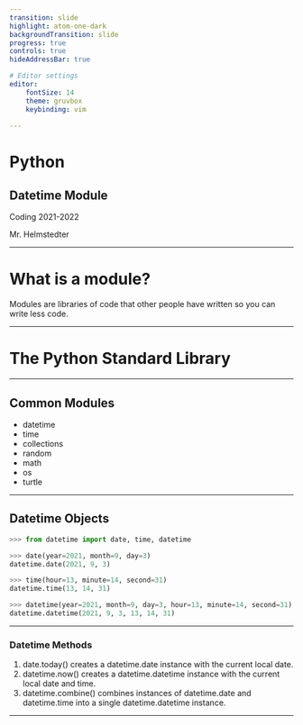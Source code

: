```yaml
---
transition: slide
highlight: atom-one-dark
backgroundTransition: slide
progress: true
controls: true
hideAddressBar: true

# Editor settings
editor:
    fontSize: 14
    theme: gruvbox
    keybinding: vim
    
---
```


<style>
@import url('https://fonts.googleapis.com/css2?family=Source+Code+Pro&display=swap');
.slide { color:#116466; background: #282c34;}
.slide h1{ color: #c678dd; font-family: 'Source Code Pro'; }
.slide h2{ color: #a9a1e1; font-family: 'Source Code Pro'; }
.slide h3{ color: #c678dd; font-family: 'Source Code Pro'; }
.reveal p { color: #98be65; font-family: 'Source Code Pro';}
.reveal li{ color: #51afef; font-family: 'Source Code Pro';}
.reveal a { color: #89b08c; font-family: 'Source Code Pro';}
.reveal th { color: #ECBE7B; font-family: 'Source Code Pro';}
.reveal tr { color: #51afef; font-family: 'Source Code Pro'; font-size: 90%; }
.reveal .controls { color: #0a97b0; }
.reveal .progress { color: #1b6ca8; }
</style>

# Python
## Datetime Module

Coding 2021-2022

Mr. Helmstedter

---

# What is a module?

Modules are libraries of code that other people have written so you can write less code.

---

# The Python Standard Library

---

## Common Modules

- datetime
- time
- collections
- random
- math
- os
- turtle

---

## Datetime Objects

```python
>>> from datetime import date, time, datetime

>>> date(year=2021, month=9, day=3)
datetime.date(2021, 9, 3)

>>> time(hour=13, minute=14, second=31)
datetime.time(13, 14, 31)

>>> datetime(year=2021, month=9, day=3, hour=13, minute=14, second=31)
datetime.datetime(2021, 9, 3, 13, 14, 31)
```

---

### Datetime Methods

1. date.today() creates a datetime.date instance with the current local date.
2. datetime.now() creates a datetime.datetime instance with the current local date and time.
3. datetime.combine() combines instances of datetime.date and datetime.time into a single datetime.datetime instance.

---
